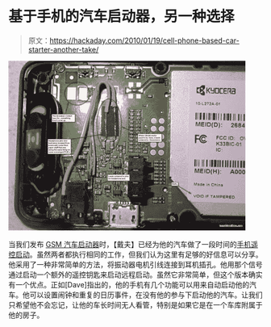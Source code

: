 # 基于手机的汽车启动器，另一种选择

> 原文：<https://hackaday.com/2010/01/19/cell-phone-based-car-starter-another-take/>

![](img/4cdbfeb31f36096e38c34d626b1fb59a.png "IMG_1396")

当我们发布 [GSM 汽车启动器](http://hackaday.com/2010/01/15/gsm-car-starter/)时，【戴夫】已经为他的汽车做了一段时间的[手机遥控启动](http://davehacks.troublem8ker.com/wordpress/?p=4)。虽然两者都执行相同的工作，但我们认为这里有足够的好信息可以分享。他采用了一种非常简单的方法，将振动器电机引线连接到耳机插孔。他用那个信号通过启动一个额外的遥控钥匙来启动远程启动。虽然它非常简单，但这个版本确实有一个优点。正如[Dave]指出的，他的手机有几个功能可以用来自动启动他的汽车。他可以设置闹钟和重复的日历事件，在没有他的参与下启动他的汽车。让我们只希望他不会忘记，让他的车长时间无人看管，特别是如果它是在一个车库附属于他的房子。